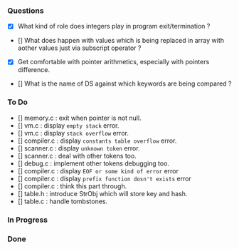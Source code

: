 ### Questions
- [x] What kind of role does integers play in program exit/termination ?
- [] What does happen with values which is being replaced in array with aother values just via subscript operator ?
- [x] Get comfortable with pointer arithmetics, especially with pointers difference.
- [] What is the name of DS against which keywords are being compared ?

### To Do
- [] memory.c   : exit when pointer is not null.
- [] vm.c       : display `empty stack` error.
- [] vm.c       : display `stack overflow` error.
- [] compiler.c : display `constants table overflow` error.
- [] scanner.c  : display `unknown token` error.
- [] scanner.c  : deal with other tokens too.
- [] debug.c    : implement other tokens debugging too.
- [] compiler.c : display `EOF or some kind of error` error
- [] compiler.c : display `prefix function dosn't exists` error
- [] compiler.c : think this part through.
- [] table.h    : introduce StrObj which will store key and hash.
- [] table.c    : handle tombstones.

### In Progress

### Done
